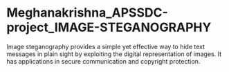 # Meghanakrishna_APSSDC-project_IMAGE-STEGANOGRAPHY
Image steganography provides a simple yet effective way to hide text messages in plain sight by exploiting the digital representation of images. It has applications in secure communication and copyright protection.
 
